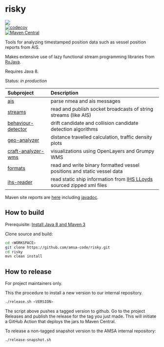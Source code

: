 risky
=====
<a href="https://github.com/amsa-code/risky/actions/workflows/ci.yml"><img src="https://github.com/amsa-code/risky/actions/workflows/ci.yml/badge.svg"/></a><br/>
[![codecov](https://codecov.io/gh/amsa-code/risky/branch/master/graph/badge.svg)](https://codecov.io/gh/amsa-code/risky)<br/>
[![Maven Central](https://maven-badges.herokuapp.com/maven-central/au.gov.amsa/risky/badge.svg?style=flat)](https://maven-badges.herokuapp.com/maven-central/au.gov.amsa/risky)<br/>

Tools for analyzing timestamped position data such as vessel position reports from AIS.

Makes extensive use of lazy functional stream programming libraries from [RxJava](https://github.com/reactivex/RxJava).

Requires Java 8.

Status: *in production*

| Subproject         | Description |
|:-------------------|:------------|
| [ais](ais) | parse nmea and ais messages
| [streams](streams) | read and publish socket broadcasts of string streams (like AIS)
| [behaviour-detector](behaviour-detector) | drift candidate and collision candidate detection algorithms
| [geo-analyzer](geo-analyzer) | distance travelled calculation, traffic density plots
| [craft-analyzer-wms](craft-analyzer-wms) | visualizations using OpenLayers and Grumpy WMS
| [formats](formats) | read and write binary formatted vessel positions and static vessel data
| [ihs-reader](ihs-reader) | read static ship information from [IHS LLoyds](http://www.shipfinder.org/) sourced zipped xml files

Maven site reports are [here](http://amsa-code.github.io/risky/index.html) including [javadoc](http://amsa-code.github.io/risky/apidocs/index.html).

How to build
----------------
Prerequisite: [Install Java 8 and Maven 3](https://github.com/amsa-code/risky/wiki/Install-Java-and-Maven)

Clone source and build:
```bash
cd <WORKSPACE>
git clone https://github.com/amsa-code/risky.git
cd risky
mvn clean install
```

How to release
---------------
For project maintainers only.

This the procedure to install a new version to our internal repository.  

```bash
./release.sh <VERSION>
```
The script above pushes a tagged version to github. Go to the project Releases and publish the release for the tag you just made. This will initiate a GitHub Action that deploys 
the jars to Maven Central.

To release a non-tagged snapshot version to the AMSA internal repository:

```bash
./release-snapshot.sh
```
